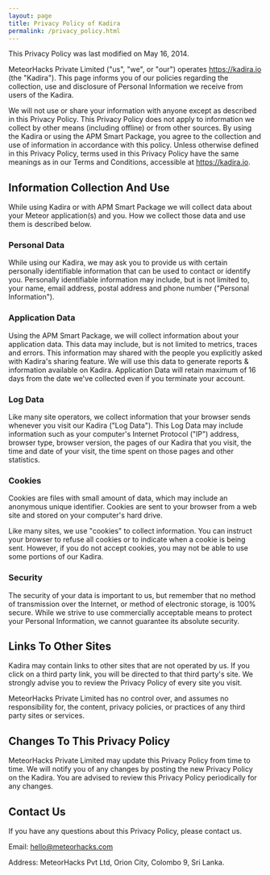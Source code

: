 ```yaml
---
layout: page
title: Privacy Policy of Kadira
permalink: /privacy_policy.html
---
```


This Privacy Policy was last modified on May 16, 2014.

MeteorHacks Private Limited ("us", "we", or "our") operates <https://kadira.io> (the "Kadira"). This page informs you of our policies regarding the collection, use and disclosure of Personal Information we receive from users of the Kadira.

We will not use or share your information with anyone except as described in this Privacy Policy. This Privacy Policy does not apply to information we collect by other means (including offline) or from other sources. By using the Kadira or using the APM Smart Package, you agree to the collection and use of information in accordance with this policy. Unless otherwise defined in this Privacy Policy, terms used in this Privacy Policy have the same meanings as in our Terms and Conditions, accessible at https://kadira.io.

## Information Collection And Use

While using Kadira or with APM Smart Package we will collect data about your Meteor application(s) and you. How we collect those data and use them is described below.

### Personal Data

While using our Kadira, we may ask you to provide us with certain personally identifiable information that can be used to contact or identify you. Personally identifiable information may include, but is not limited to, your name, email address, postal address and phone number ("Personal Information").

### Application Data

Using the APM Smart Package, we will collect information about your application data. This data may include, but is not limited to metrics, traces and errors. This information may shared with the people you explicitly asked with Kadira's sharing feature. We will use this data to generate reports & information available on Kadira. Application Data will retain maximum of 16 days from the date we've collected even if you terminate your account.

### Log Data
Like many site operators, we collect information that your browser sends whenever you visit our Kadira ("Log Data"). This Log Data may include information such as your computer's Internet Protocol ("IP") address, browser type, browser version, the pages of our Kadira that you visit, the time and date of your visit, the time spent on those pages and other statistics.

### Cookies
Cookies are files with small amount of data, which may include an anonymous unique identifier. Cookies are sent to your browser from a web site and stored on your computer's hard drive.

Like many sites, we use "cookies" to collect information. You can instruct your browser to refuse all cookies or to indicate when a cookie is being sent. However, if you do not accept cookies, you may not be able to use some portions of our Kadira.

### Security
The security of your data is important to us, but remember that no method of transmission over the Internet, or method of electronic storage, is 100% secure. While we strive to use commercially acceptable means to protect your Personal Information, we cannot guarantee its absolute security.

## Links To Other Sites
Kadira may contain links to other sites that are not operated by us. If you click on a third party link, you will be directed to that third party's site. We strongly advise you to review the Privacy Policy of every site you visit.

MeteorHacks Private Limited has no control over, and assumes no responsibility for, the content, privacy policies, or practices of any third party sites or services.

## Changes To This Privacy Policy
MeteorHacks Private Limited may update this Privacy Policy from time to time. We will notify you of any changes by posting the new Privacy Policy on the Kadira. You are advised to review this Privacy Policy periodically for any changes.

## Contact Us
If you have any questions about this Privacy Policy, please contact us.

Email: <hello@meteorhacks.com>

Address: MeteorHacks Pvt Ltd, Orion City, Colombo 9, Sri Lanka.